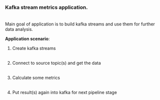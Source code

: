 ### Kafka stream metrics application. <br /> <br />

Main goal of application is to build kafka streams and use them for further data analysis. <br />

**Application scenario**:

1. Create kafka streams <br /> <br />

2. Connect to source topic(s) and get the data <br /> <br />

3. Calculate some metrics <br /> <br />

4. Put result(s) again into kafka for next pipeline stage <br /> <br />